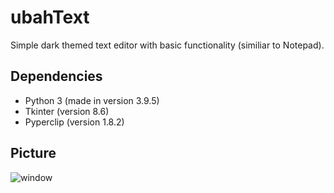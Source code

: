 # ubahText
Simple dark themed text editor with basic functionality (similiar to Notepad).

## Dependencies
- Python 3 (made in version 3.9.5)
- Tkinter (version 8.6)
- Pyperclip (version 1.8.2)

## Picture
![window](https://user-images.githubusercontent.com/85069947/125113580-0a65bd00-e113-11eb-9174-9c1e85badfd2.JPG)
